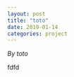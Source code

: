 ```yaml
---
layout: post
title: "toto"
date: 2019-01-14
categories: project
---
```


*By toto*

<html>
  <head>

  </head>
  <body>
    <p style="margin-top: 0">
      fdfd
    </p>
  </body>
</html>
